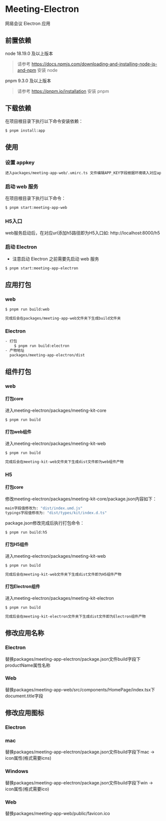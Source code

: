 # Meeting-Electron

网易会议 Electron 应用

## 前置依赖

node 18.19.0 及以上版本

> 请参考 https://docs.npmjs.com/downloading-and-installing-node-js-and-npm 安装 node

pnpm 9.3.0 及以上版本

> 请参考 https://pnpm.io/installation 安装 pnpm

## 下载依赖

在项目根目录下执行以下命令安装依赖：

```bash
$ pnpm install:app
```

## 使用

### 设置 appkey

```html
进入packages/meeting-app-web/.umirc.ts 文件编辑APP_KEY字段根据环境填入对应appkey
```

### 启动 web 服务

在项目根目录下执行以下命令：

```bash
$ pnpm start:meeting-app-web
```
### H5入口
web服务启动后，在对应url添加h5路径即为H5入口如: http://localhost:8000/h5

### 启动 Electron

- 注意启动 Electron 之前需要先启动 web 服务

```bash
$ pnpm start:meeting-app-electron
```

## 应用打包

### web

```bash
$ pnpm run build:web

完成后会在packages/meeting-app-web文件夹下生成build文件夹
```

### Electron

```bash
- 打包
    $ pnpm run build:electron
- 产物地址
  packages/meeting-app-electron/dist
```

## 组件打包
### web

#### 打包core
进入meeting-electron/packages/meeting-kit-core
```bash
$ pnpm run build

```
#### 打包web组件
进入meeting-electron/packages/meeting-kit-web
```bash
$ pnpm run build

完成后会在meeting-kit-web文件夹下生成dist文件即为web组件产物
```
### H5

#### 打包core
修改meeting-electron/packages/meeting-kit-core/package.json内容如下：
```bash
main字段值修改为: "dist/index.umd.js"
typings字段值修改为: "dist/types/kit/index.d.ts"
```
package.json修改完成后执行打包命令：
```bash
$ pnpm run build:h5
```
#### 打包H5组件
进入meeting-electron/packages/meeting-kit-web
```bash
$ pnpm run build

完成后会在meeting-kit-web文件夹下生成dist文件即为H5组件产物
```
#### 打包Electron组件
进入meeting-electron/packages/meeting-kit-electron
```bash
$ pnpm run build

完成后会在meeting-kit-electron文件夹下生成dist文件即为Electron组件产物
```

## 修改应用名称
### Electron
替换packages/meeting-app-electron/package.json文件build字段下productName属性名称
### Web
替换packages/meeting-app-web/src/components/HomePage/index.tsx下document.title字段
## 修改应用图标
### Electron
### mac
替换packages/meeting-app-electron/package.json文件build字段下mac -> icon属性(格式需要icns)
### Windows
替换packages/meeting-app-electron/package.json文件build字段下win -> icon属性(格式需要ico)
### Web
替换packages/meeting-app-web/public/favicon.ico
